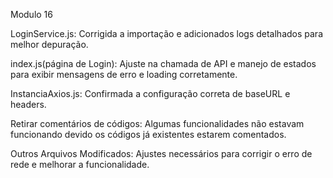 Modulo 16

LoginService.js: Corrigida a importação e adicionados logs detalhados para melhor depuração.

index.js(página de Login): Ajuste na chamada de API e manejo de estados para exibir mensagens de erro e loading corretamente.

InstanciaAxios.js: Confirmada a configuração correta de baseURL e headers.

Retirar comentários de códigos: Algumas funcionalidades não estavam funcionando devido os códigos já existentes estarem comentados.

Outros Arquivos Modificados: Ajustes necessários para corrigir o erro de rede e melhorar a funcionalidade.
